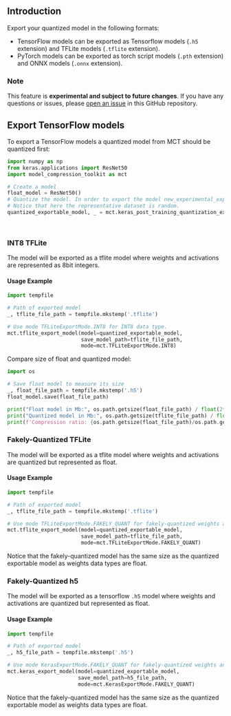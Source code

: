 ## Introduction

Export your quantized model in the following formats:
* TensorFlow models can be exported as Tensorflow models (`.h5` extension) and TFLite models (`.tflite` extension).
* PyTorch models can be exported as torch script models (`.pth` extension) and ONNX models (`.onnx` extension).

### Note
This feature is **experimental and subject to future changes**.
If you have any questions or issues, please [open an issue](https://github.com/sony/model_optimization/issues/new/choose) in this GitHub repository.

## Export TensorFlow models

To export a TensorFlow models a quantized model from MCT should be quantized first:
```python
import numpy as np
from keras.applications import ResNet50
import model_compression_toolkit as mct

# Create a model
float_model = ResNet50()
# Quantize the model. In order to export the model new_experimental_exporter is True.
# Notice that here the representative dataset is random. 
quantized_exportable_model, _ = mct.keras_post_training_quantization_experimental(float_model,
                                                                                  representative_data_gen=lambda: [np.random.random((1, 224, 224, 3))],
                                                                                  new_experimental_exporter=True)
```

### INT8 TFLite 
The model will be exported as a tflite model where weights and activations are represented as 8bit integers.

#### Usage Example
```python
import tempfile

# Path of exported model
_, tflite_file_path = tempfile.mkstemp('.tflite')

# Use mode TFLiteExportMode.INT8 for INT8 data type.
mct.tflite_export_model(model=quantized_exportable_model,
                        save_model_path=tflite_file_path,
                        mode=mct.TFLiteExportMode.INT8)
```
Compare size of float and quantized model:
```python
import os

# Save float model to measure its size
_, float_file_path = tempfile.mkstemp('.h5')
float_model.save(float_file_path)

print("Float model in Mb:", os.path.getsize(float_file_path) / float(2**20))
print("Quantized model in Mb:", os.path.getsize(tflite_file_path) / float(2**20))
print(f'Compression ratio: {os.path.getsize(float_file_path)/os.path.getsize(tflite_file_path)}')
```

### Fakely-Quantized TFLite 
The model will be exported as a tflite model where weights and activations are quantized but represented as float.

#### Usage Example
```python
import tempfile

# Path of exported model
_, tflite_file_path = tempfile.mkstemp('.tflite')

# Use mode TFLiteExportMode.FAKELY_QUANT for fakely-quantized weights and activations
mct.tflite_export_model(model=quantized_exportable_model,
                        save_model_path=tflite_file_path,
                        mode=mct.TFLiteExportMode.FAKELY_QUANT)
```

Notice that the fakely-quantized model has the same size as the quantized exportable model as weights data types are float.


### Fakely-Quantized h5 
The model will be exported as a tensorflow `.h5` model where weights and activations are quantized but represented as float.

#### Usage Example
```python
import tempfile

# Path of exported model
_, h5_file_path = tempfile.mkstemp('.h5')

# Use mode KerasExportMode.FAKELY_QUANT for fakely-quantized weights and activations
mct.keras_export_model(model=quantized_exportable_model,
                       save_model_path=h5_file_path,
                       mode=mct.KerasExportMode.FAKELY_QUANT)
```

Notice that the fakely-quantized model has the same size as the quantized exportable model as weights data types are float.

